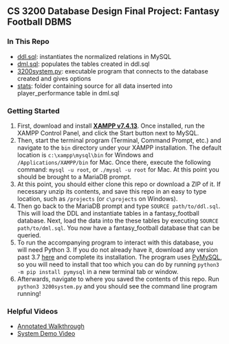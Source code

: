 ## CS 3200 Database Design Final Project: Fantasy Football DBMS
### In This Repo
- [ddl.sql](https://github.com/srobin31/fantasy-football-dbms/blob/main/ddl.sql): instantiates the normalized relations in MySQL
- [dml.sql](https://github.com/srobin31/fantasy-football-dbms/blob/main/dml.sql): populates the tables created in ddl.sql
- [3200system.py](https://github.com/srobin31/fantasy-football-dbms/blob/main/3200system.py): executable program that connects to the database created and gives options 
- [stats](https://github.com/srobin31/fantasy-football-dbms/tree/main/stats): folder containing source for all data inserted into player_performance table in dml.sql

### Getting Started
1. First, download and install **[XAMPP v7.4.13](https://www.apachefriends.org/download.html)**. Once installed, run the XAMPP Control Panel, and click the Start button next to MySQL. 
2. Then, start the terminal program (Terminal, Command Prompt, etc.) and navigate to the ``bin`` directory under your XAMPP installation. The default location is ``c:\xampp\mysql\bin`` for Windows and ``/Applications/XAMPP/bin`` for Mac. Once there, execute the following command: ``mysql -u root``, or ``./mysql -u root`` for Mac. At this point you should be brought to a MariaDB prompt. 
3. At this point, you should either clone this repo or download a ZIP of it. If necessary unzip its contents, and save this repo in an easy to type location, such as ``/projects`` (or ``c\projects`` on Windows). 
4. Then go back to the MariaDB prompt and type ``SOURCE path/to/ddl.sql``. This will load the DDL and instantiate tables in a fantasy_football database. Next, load the data into the these tables by executing ``SOURCE path/to/dml.sql``. You now have a fantasy_football database that can be queried.
5. To run the accompanying program to interact with this database, you will need Python 3. If you do not already have it, download any version past 3.7 [here](https://www.python.org/downloads/) and complete its installation. The program uses [PyMySQL](https://pypi.org/project/PyMySQL/), so you will need to install that too which you can do by running ``python3 -m pip install pymysql`` in a new terminal tab or window. 
6. Afterwards, navigate to where you saved the contents of this repo. Run ``python3 3200system.py`` and you should see the command line program running!

### Helpful Videos
- [Annotated Walkthrough](https://youtu.be/qTXBvXdcuJE)
- [System Demo Video](https://youtu.be/LKpBLgWqRVQ)
